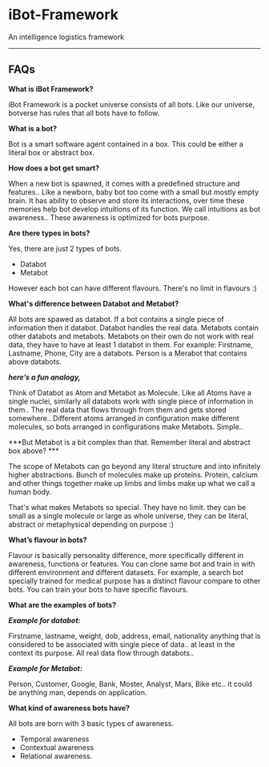 # iBot-Framework #
An intelligence logistics framework

<hr>

## FAQs ##

**What is iBot Framework?**

iBot Framework is a pocket universe consists of all bots. Like our universe, botverse has rules that all bots have to follow.

**What is a bot?**

Bot is a smart software agent contained in a box. This could be either a literal box or abstract box. 

**How does a bot get smart?**

When a new bot is spawned, it comes with a predefined structure and features.. 
Like a newborn, baby bot too come with a small but mostly empty brain.
It has ability to observe and store its interactions, over time these memories help bot develop intuitions of its function.
We call intuitions as bot awareness.. These awareness is optimized for bots purpose.

**Are there types in bots?**

Yes, there are just 2 types of bots. 
- Databot 
- Metabot

However each bot can have different flavours. There's no limit in flavours :)

**What's difference between Databot and Metabot?**

All bots are spawed as databot. 
If a bot contains a single piece of information then it databot. Databot handles the real data.
Metabots contain other databots and metabots. Metabots on their own do not work with real data, they have to have at least 1 databot in them. For example: Firstname, Lastname, Phone, City are a databots. Person is a Merabot that contains above databots. 

***here’s a fun analogy,***

Think of Databot as Atom and Metabot as Molecule.
Like all Atoms have a single nuclei, similarly all databots work with single piece of information in them.. The real data that flows through from them and gets stored somewhere.. Different atoms arranged in configuration make different molecules, so bots arranged in configurations make Metabots. Simple.. 

***But Metabot is a bit complex than that. Remember literal and abstract box above? ***

The scope of Metabots can go beyond any literal structure and into infinitely higher abstractions. 
Bunch of molecules make up proteins. Protein, calcium and other things together make up limbs and limbs make up what we call a human body.

That's what makes Metabots so special. They have no limit. they can be small as a single molecule or large as whole universe, they can be literal, abstract or metaphysical depending on purpose :)


**What’s flavour in bots?**

Flavour is basically personality difference, more specifically different in awareness, functions or features. You can clone same bot and train in with different environment and different datasets. 
For example, a search bot specially trained for medical purpose has a distinct flavour compare to other bots. You can train your bots to have specific flavours. 

**What are the examples of bots?**

***Example for databot:***

Firstname, lastname, weight, dob, address, email, nationality anything that is considered to be associated with single piece of data.. at least in the context its purpose. All real data flow through databots.. 

***Example for Metabot:***

Person, Customer, Google, Bank, Moster, Analyst, Mars, Bike etc.. it could be anything man, depends on application.


**What kind of awareness bots have?**

All bots are born with 3 basic types of awareness.
- Temporal awareness
- Contextual awareness
- Relational awareness.
